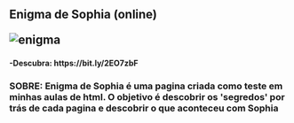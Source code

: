 <H2> Enigma de Sophia (online)
 
![enigma](https://enigmadesophia.000webhostapp.com/4/Arquivo_Policial12415.jpg)

 <H4> -Descubra: https://bit.ly/2EO7zbF
 
 <h3> SOBRE:
Enigma de Sophia é uma pagina criada como teste em minhas aulas de html. O objetivo é descobrir os 'segredos' por trás de cada pagina e descobrir o que aconteceu com Sophia

